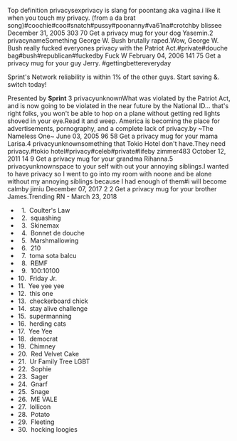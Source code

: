 Top definition privacysexprivacy is slang for poontang aka vagina.i like it when you touch my privacy. (from a da brat song)#coochie#coo#snatch#pussy#poonanny#va61na#crotchby blissee December 31, 2005 303 70 Get a privacy mug for your dog Yasemin.2 privacynameSomething George W. Bush brutally raped.Wow, George W. Bush really fucked everyones privacy with the Patriot Act.#private#douche bag#bush#republican#fuckedby Fuck W February 04, 2006 141 75 Get a privacy mug for your guy Jerry. #gettingbettereveryday

Sprint's Network reliability is within 1% of the other guys. Start saving &. switch today!

Presented by **Sprint** 3 privacyunknownWhat was violated by the Patriot Act, and is now going to be violated in the near future by the National ID... that's right folks, you won't be able to hop on a plane without getting red lights shoved in your eye.Read it and weep. America is becoming the place for advertisements, pornography, and a complete lack of privacy.by ~The Nameless One~ June 03, 2005 96 58 Get a privacy mug for your mama Larisa.4 privacyunknownsomething that Tokio Hotel don't have.They need privacy.#tokio hotel#privacy#celeb#private#lifeby zimmer483 October 12, 2011 14 9 Get a privacy mug for your grandma Rihanna.5 privacyunknownspace to your self with out your annoying siblings.I wanted to have privacy so I went to go into my room with noone and be alone without my annoying siblings because I had enough of them#i will become calmby jimiu December 07, 2017 2 2 Get a privacy mug for your brother James.Trending RN - March 23, 2018

*     1.  Coulter's Law
*     2.  squashing
*     3.  Skinemax
*     4.  Bonnet de douche
*     5.  Marshmallowing
*     6.  210
*     7.  toma sota balcu
*     8.  REMF
*     9.  100:10100
*   10.  Friday Jr.
*   11.  Yee yee yee
*   12.  this one
*   13.  checkerboard chick
*   14.  stay alive challenge
*   15.  supermanning
*   16.  herding cats
*   17.  Yee Yee
*   18.  democrat
*   19.  Chimney
*   20.  Red Velvet Cake
*   21.  Ur Family Tree LGBT
*   22.  Sophie
*   23.  Sager
*   24.  Gnarf
*   25.  Snage
*   26.  ME VALE
*   27.  lollicon
*   28.  Potato
*   29.  Fleeting
*   30.  hocking loogies